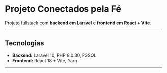 # Projeto Conectados pela Fé

Projeto fullstack com **backend em Laravel** e **frontend em React + Vite**.

---

## Tecnologias

- **Backend:** Laravel 10, PHP 8.0.30, PGSQL  
- **Frontend:** React 18 + Vite, Yarn  
---
